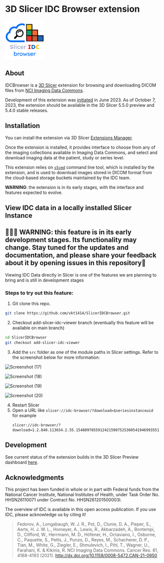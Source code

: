 3D Slicer IDC Browser extension
===========

![logo](https://github.com/ImagingDataCommons/SlicerIDCBrowser/blob/c9519809522aaac59bb65fb558b1197cf05c3e72/IDCBrowser/Resources/Icons/IDCBrowser.png?raw=true)


## About
IDCBrowser is a [3D Slicer](http://slicer.org/) extension for browsing and downloading DICOM files from [NCI Imaging Data Commons](https://imaging.datacommons.cancer.gov/).

Development of this extension was [initiated](https://projectweek.na-mic.org/PW39_2023_Montreal/Projects/SlicerIDCBrowser/) in June 2023. As of October 7, 2023, the extension should be available in the 3D Slicer 5.5.0 preview and 5.4.0 stable releases.

## Installation

You can install the extension via 3D Slicer [Extensions Manager](https://slicer.readthedocs.io/en/latest/user_guide/extensions_manager.html). 

Once the extension is installed, it provides interface to choose from any of the imaging collections available in Imaging Data Commons, and select and download imaging data at the patient, study or series level. 

This extension relies on [`s5cmd`](https://github.com/peak/s5cmd) command line tool, which is installed by the extension, and is used to download images stored in DICOM format from the cloud-based storage buckets maintained by the IDC team.

**WARNING**: the extension is in its early stages, with the interface and features expected to evolve.

## View IDC data in a locally installed Slicer Instance

## 👷‍♂️🚧 **WARNING**: this feature is in its early development stages. Its functionality may change. Stay tuned for the updates and documentation, and please share your feedback about it by opening issues in this repository🚧

Viewing IDC Data directly in Slicer is one of the features we are planning to bring and is still in development stages

### Steps to try out this feature: 
1. Git clone this repo.
```bash
git clone https://github.com/vkt1414/SlicerIDCBrowser.git
```
2. Checkout add-slicer-idc-viewer branch (eventually this feature will be available on main branch)
```bash
cd SlicerIDCBrowser
git checkout add-slicer-idc-viewer
```

3. Add the `src` folder as one of the module paths in Slicer settings. Refer to the screenshot below for more information:
   
![Screenshot (17)](https://github.com/vkt1414/slicer-idc-viewer/assets/115020590/48b5a945-3d81-45f8-b7e5-9b1e9f1024e9)

![Screenshot (18)](https://github.com/vkt1414/slicer-idc-viewer/assets/115020590/6136b1de-b117-4b04-b961-57cf14f0a4e9)

![Screenshot (19)](https://github.com/vkt1414/slicer-idc-viewer/assets/115020590/157d50c9-6224-4984-8b94-714a76b86a20)

![Screenshot (20)](https://github.com/vkt1414/slicer-idc-viewer/assets/115020590/666a5513-72c0-43af-80eb-ece9dab0cf76)

4. Restart Slicer
5. Open a URL like `slicer://idc-browser/?download=$seriesinstanceuid` for example
   ```
   slicer://idc-browser/?download=1.2.840.113654.2.55.154809705591242159075253605419469935510
   ```

## Development

See current status of the extension builds in the 3D Slicer Preview dashboard [here](https://slicer.cdash.org/index.php?project=SlicerPreview&filtercount=1&showfilters=1&field1=buildname&compare1=63&value1=idcbrowser).


## Acknowledgments

This project has been funded in whole or in part with Federal funds from the National Cancer Institute, National Institutes of Health, under Task Order No. HHSN26110071 under Contract No. HHSN261201500003l.

The overview of IDC is available in this open access publication. If you use IDC, please acknowledge us by citing it!

> Fedorov, A., Longabaugh, W. J. R., Pot, D., Clunie, D. A., Pieper, S., Aerts, H. J. W. L., Homeyer, A., Lewis, R., Akbarzadeh, A., Bontempi, D., Clifford, W., Herrmann, M. D., Höfener, H., Octaviano, I., Osborne, C., Paquette, S., Petts, J., Punzo, D., Reyes, M., Schacherer, D. P., Tian, M., White, G., Ziegler, E., Shmulevich, I., Pihl, T., Wagner, U., Farahani, K. & Kikinis, R. NCI Imaging Data Commons. Cancer Res. 81, 4188–4193 (2021). http://dx.doi.org/10.1158/0008-5472.CAN-21-0950
